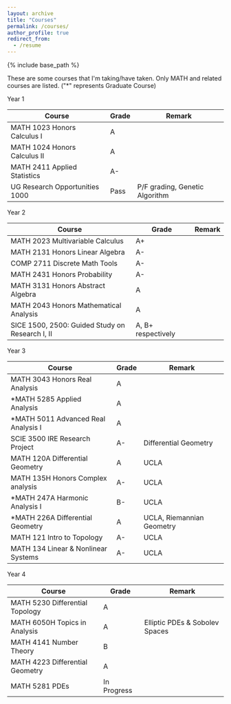 ```yaml
---
layout: archive
title: "Courses"
permalink: /courses/
author_profile: true
redirect_from:
  - /resume
---
```


{% include base_path %}


These are some courses that I'm taking/have taken. Only MATH and related courses are listed. 
("*" represents Graduate Course)

Year 1

| Course                         | Grade | Remark                         |
| ------------------------------ | ----- | ------------------------------ |
| MATH 1023 Honors Calculus I    | A     |                                |
| MATH 1024 Honors Calculus II   | A     |                                |
| MATH 2411 Applied Statistics   | A-    |                                |
| UG Research Opportunities 1000 | Pass  | P/F grading, Genetic Algorithm |

Year 2

| Course                                           | Grade              | Remark |
| ------------------------------------------------ | ------------------ | ------ |
| MATH 2023 Multivariable Calculus                 | A+                 |        |
| MATH 2131 Honors Linear Algebra                  | A-                 |        |
| COMP 2711 Discrete Math Tools                    | A-                 |        |
| MATH 2431 Honors Probability                     | A-                 |        |
| MATH 3131 Honors Abstract Algebra                | A                  |        |
| MATH 2043 Honors Mathematical Analysis           | A                  |        |
| SICE 1500, 2500: Guided  Study on Research I, II | A, B+ respectively |        |

Year 3

| Course                              | Grade | Remark                                        |
| ----------------------------------- | ----- | --------------------------------------------- |
| MATH 3043 Honors Real Analysis      | A     |                                               |
| *MATH 5285 Applied Analysis         | A     |                                               |
| *MATH 5011 Advanced Real Analysis I | A     |                                               |
| SCIE 3500 IRE Research Project      | A-    | Differential Geometry                         |
| MATH 120A Differential Geometry     | A     | UCLA                                          |
| MATH 135H Honors Complex analysis   | A-    | UCLA                                          |
| *MATH 247A Harmonic Analysis I      | B-    | UCLA                                          |
| *MATH 226A Differential Geometry    | A      | UCLA, Riemannian Geometry |
| MATH 121 Intro to Topology          | A-      | UCLA                      |
| MATH 134 Linear & Nonlinear Systems | A-      | UCLA                      |

Year 4

| Course                              | Grade | Remark                                        |
| ----------------------------------- | ----- | --------------------------------------------- |
| MATH 5230 Differential Topology     | A     |                                               |
| MATH 6050H Topics in Analysis       | A     |Elliptic PDEs & Sobolev Spaces                 |
| MATH 4141 Number Theory             | B     |                                               |
| MATH 4223 Differential Geometry     | A     |                                               |
| MATH 5281 PDEs                      |In Progress     |                                               |


